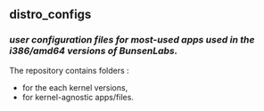 ## distro_configs
### _user configuration files for most-used apps used in the i386/amd64 versions of BunsenLabs._

The repository contains folders :
- for the each kernel versions,
- for kernel-agnostic apps/files.
